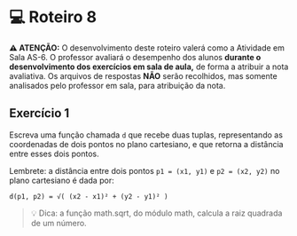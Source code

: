 # 💻 Roteiro 8

**⚠️ ATENÇÃO:** O desenvolvimento deste roteiro valerá como a Atividade em Sala AS-6. O professor avaliará o desempenho dos alunos **durante o desenvolvimento dos exercícios em sala de aula,** de forma a atribuir a nota avaliativa. Os arquivos de respostas **NÃO** serão recolhidos, mas somente analisados pelo professor em sala, para atribuição da nota.

## Exercício 1

Escreva uma função chamada `d` que recebe duas tuplas, representando as coordenadas de dois pontos no plano cartesiano, e que retorna a distância entre esses dois pontos.

Lembrete: a distância entre dois pontos `p1 = (x1, y1)` e `p2 = (x2, y2)` no plano cartesiano é dada por:

`d(p1, p2) = √( (x2 - x1)² + (y2 - y1)² )`

> 💡 Dica: a função math.sqrt, do módulo math, calcula a raiz quadrada de um número.
